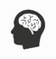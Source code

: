 <p align="center"><img src="img/logo.png" width=72px height=72px align="middle" display="block"/></p>

